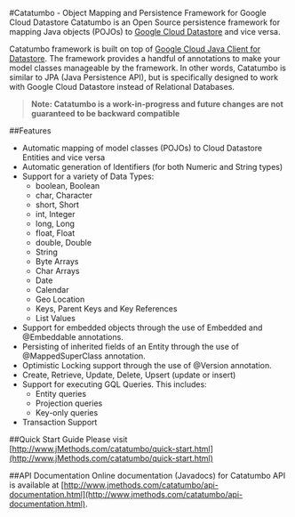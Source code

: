 #Catatumbo - Object Mapping and Persistence Framework for Google Cloud Datastore 
Catatumbo is an Open Source persistence framework for mapping Java objects (POJOs) to 
[Google Cloud Datastore](https://cloud.google.com/datastore/) and vice versa. 

Catatumbo framework is built on top of 
[Google Cloud Java Client for Datastore](https://github.com/GoogleCloudPlatform/google-cloud-java/tree/master/google-cloud-datastore). 
The framework provides a handful of annotations to make your model classes manageable by the framework. In other words, 
Catatumbo is similar to JPA (Java Persistence API), but is specifically designed to work with Google Cloud Datastore 
instead of Relational Databases.  

> **Note: Catatumbo is a work-in-progress and future changes are not guaranteed to be backward compatible**

##Features
* Automatic mapping of model classes (POJOs) to Cloud Datastore Entities and vice versa
* Automatic generation of Identifiers (for both Numeric and String types)  
* Support for a variety of Data Types: 
	* boolean, Boolean 
	* char, Character 
	* short, Short 
	* int, Integer 
	* long, Long 
	* float, Float 
	* double, Double 
	* String 
	* Byte Arrays 
	* Char Arrays 
	* Date 
	* Calendar 
	* Geo Location 
	* Keys, Parent Keys and Key References
	* List Values 
* Support for embedded objects through the use of Embedded and @Embeddable annotations. 
* Persisting of inherited fields of an Entity through the use of @MappedSuperClass annotation. 
* Optimistic Locking support through the use of @Version annotation. 
* Create, Retrieve, Update, Delete, Upsert (update or insert)  
* Support for executing GQL Queries. This includes:  
	* Entity queries 
	* Projection queries 
	* Key-only queries 
* Transaction Support  

##Quick Start Guide 
Please visit [http://www.jMethods.com/catatumbo/quick-start.html](http://www.jMethods.com/catatumbo/quick-start.html)

##API Documentation 
Online documentation (Javadocs) for Catatumbo API is available at [http://www.jmethods.com/catatumbo/api-documentation.html](http://www.jmethods.com/catatumbo/api-documentation.html). 